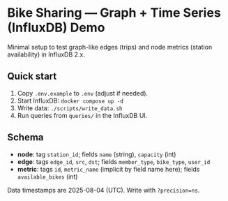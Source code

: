 # Bike Sharing — Graph + Time Series (InfluxDB) Demo

Minimal setup to test graph-like edges (trips) and node metrics (station availability) in InfluxDB 2.x.

## Quick start
1. Copy `.env.example` to `.env` (adjust if needed).
2. Start InfluxDB: `docker compose up -d`
3. Write data: `./scripts/write_data.sh`
4. Run queries from `queries/` in the InfluxDB UI.

## Schema
- **node**: tag `station_id`; fields `name` (string), `capacity` (int)
- **edge**: tags `edge_id`, `src`, `dst`; fields `member_type`, `bike_type`, `user_id`
- **metric**: tags `id`, `metric_name` (implicit by field name here); fields `available_bikes` (int)

Data timestamps are 2025-08-04 (UTC). Write with `?precision=ns`.
